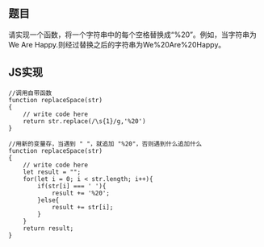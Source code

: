 ## 题目

请实现一个函数，将一个字符串中的每个空格替换成“%20”。例如，当字符串为We Are Happy.则经过替换之后的字符串为We%20Are%20Happy。

## JS实现

```
//调用自带函数
function replaceSpace(str)
{
    // write code here
    return str.replace(/\s{1}/g,'%20')
}

//用新的变量存，当遇到 " "，就追加 "%20"，否则遇到什么追加什么
function replaceSpace(str)
{
    // write code here
    let result = "";
    for(let i = 0; i < str.length; i++){
        if(str[i] === ' '){
            result += '%20';
        }else{
            result += str[i];
        }
    }
    return result;
}
```